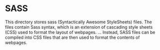 # SASS
This directory stores sass (Syntactically Awesome StyleSheets) files. The files contain Sass syntax, which is an extension of cascading style sheets (CSS) used to format the layout of webpages. ... Instead, SASS files can be compiled into CSS files that are then used to format the contents of webpages.
